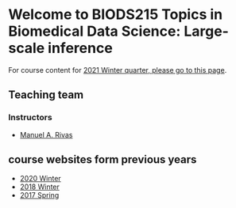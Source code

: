 # Welcome to BIODS215 Topics in Biomedical Data Science: Large-scale inference

For course content for [2021 Winter quarter, please go to this page](class_website/2021.md).

## Teaching team

### Instructors

- [Manuel A. Rivas](<mailto:mrivas@stanford.edu>)
<!-- - [Julia Salzman](<mailto:horence@stanford.edu>) -->
<!-- - [James Zou](<mailto:jamesz@stanford.edu>) -->

## course websites form previous years

- [2020 Winter](class_website/2020.md)
- [2018 Winter](class_website/2018.md)
- [2017 Spring](class_website/2017.md)
